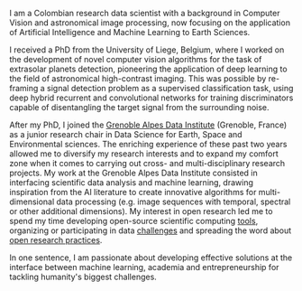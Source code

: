 I am a Colombian research data scientist with a background in Computer Vision and astronomical image processing, now focusing on the application of Artificial Intelligence and Machine Learning to Earth Sciences. 

I received a PhD from the University of Liege, Belgium, where I worked on the development of novel computer vision algorithms for the task of extrasolar planets detection, pioneering the application of deep learning to the field of astronomical high-contrast imaging. This was possible by re-framing a signal detection problem as a supervised classification task, using deep hybrid recurrent and convolutional networks for training discriminators capable of disentangling the target signal from the surrounding noise.

After my PhD, I joined the [Grenoble Alpes Data Institute](https://data-institute.univ-grenoble-alpes.fr/) (Grenoble, France) as a junior research chair in Data Science for Earth, Space and Environmental sciences. The enriching experience of these past two years allowed me to diversify my research interests and to expand my comfort zone when it comes to carrying out cross- and multi-disciplinary research projects. My work at the Grenoble Alpes Data Institute consisted in interfacing scientific data analysis and machine learning, drawing inspiration from the AI literature to create innovative algorithms for multi-dimensional data processing (e.g. image sequences with temporal, spectral or other additional dimensions). My interest in open research led me to spend my time developing open-source scientific computing [tools](https://github.com/carlgogo/), organizing or participating in data [challenges](https://exoplanet-imaging-challenge.github.io/) and spreading the word about [open research practices](https://grenoble-alpes-data-institute.github.io/2018-05-31-grenoble-software-carpentry/).

In one sentence, I am passionate about developing effective solutions at the interface between machine learning, academia and entrepreneurship for tackling humanity's biggest challenges.   